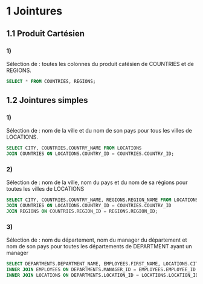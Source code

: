 # 1 Jointures

## 1.1 Produit Cartésien

### 1)

Sélection de : toutes les colonnes du produit catésien de COUNTRIES et de REGIONS.

```sql
SELECT * FROM COUNTRIES, REGIONS;
```

## 1.2 Jointures simples

### 1)

Sélection de : nom de la ville et du nom de son pays pour tous les villes de LOCATIONS.

```sql
SELECT CITY, COUNTRIES.COUNTRY_NAME FROM LOCATIONS
JOIN COUNTRIES ON LOCATIONS.COUNTRY_ID = COUNTRIES.COUNTRY_ID;
```

### 2)

Sélection de : nom de la ville, nom du pays et du nom de sa régions pour toutes les villes de LOCATIONS

```sql
SELECT CITY, COUNTRIES.COUNTRY_NAME, REGIONS.REGION_NAME FROM LOCATIONS
JOIN COUNTRIES ON LOCATIONS.COUNTRY_ID = COUNTRIES.COUNTRY_ID
JOIN REGIONS ON COUNTRIES.REGION_ID = REGIONS.REGION_ID;
```

### 3)

Sélection de : nom du département, nom du manager du département et nom de son pays pour toutes les départements de DEPARTMENT ayant un manager

```sql
SELECT DEPARTMENTS.DEPARTMENT_NAME, EMPLOYEES.FIRST_NAME, LOCATIONS.CITY FROM DEPARTMENTS
INNER JOIN EMPLOYEES ON DEPARTMENTS.MANAGER_ID = EMPLOYEES.EMPLOYEE_ID
INNER JOIN LOCATIONS ON DEPARTMENTS.LOCATION_ID = LOCATIONS.LOCATION_ID;
```
